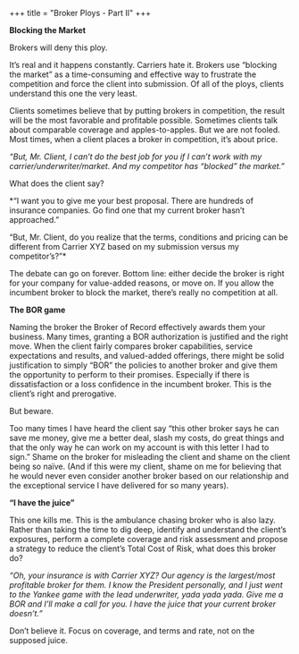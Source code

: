 +++
title = "Broker Ploys - Part II"
+++

**Blocking the Market**

Brokers will deny this ploy.

It’s real and it happens constantly. Carriers hate it. Brokers use “blocking the market” as a time-consuming and effective way to frustrate the competition and force the client into submission. Of all of the ploys, clients understand this one the very least.

Clients sometimes believe that by putting brokers in competition, the result will be the most favorable and profitable possible. Sometimes clients talk about comparable coverage and apples-to-apples. But we are not fooled. Most times, when a client places a broker in competition, it’s about price.

*“But, Mr. Client, I can’t do the best job for you if I can’t work with my carrier/underwriter/market. And my competitor has “blocked” the market.”*

What does the client say?

*“I want you to give me your best proposal. There are hundreds of insurance companies. Go find one that my current broker hasn’t approached.”

“But, Mr. Client, do you realize that the terms, conditions and pricing can be different from Carrier XYZ based on my submission versus my competitor’s?”*

The debate can go on forever. Bottom line: either decide the broker is right for your company for value-added reasons, or move on. If you allow the incumbent broker to block the market, there’s really no competition at all.

**The BOR game**

Naming the broker the Broker of Record effectively awards them your business. Many times, granting a BOR authorization is justified and the right move. When the client fairly compares broker capabilities, service expectations and results, and valued-added offerings, there might be solid justification to simply “BOR” the policies to another broker and give them the opportunity to perform to their promises. Especially if there is dissatisfaction or a loss confidence in the incumbent broker. This is the client’s right and prerogative.

But beware.

Too many times I have heard the client say “this other broker says he can save me money, give me a better deal, slash my costs, do great things and that the only way he can work on my account is with this letter I had to sign.” Shame on the broker for misleading the client and shame on the client being so naïve. (And if this were my client, shame on me for believing that he would never even consider another broker based on our relationship and the exceptional service I have delivered for so many years).

**“I have the juice”**

This one kills me. This is the ambulance chasing broker who is also lazy. Rather than taking the time to dig deep, identify and understand the client’s exposures, perform a complete coverage and risk assessment and propose a strategy to reduce the client’s Total Cost of Risk, what does this broker do?

*“Oh, your insurance is with Carrier XYZ? Our agency is the largest/most profitable broker for them. I know the President personally, and I just went to the Yankee game with the lead underwriter, yada yada yada. Give me a BOR and I’ll make a call for you. I have the juice that your current broker doesn’t.”*

Don’t believe it. Focus on coverage, and terms and rate, not on the supposed juice.
